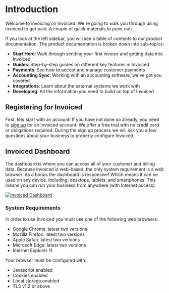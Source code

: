 # Introduction

Welcome to invoicing on Invoiced. We're going to walk you through using Invoiced to get paid. A couple of quick materials to point out:

If you look at the left sidebar, you will see a table of contents to our product documentation. The product documentation is broken down into sub-topics:

- **Start Here**: Walk through sending your first invoice and getting data into Invoiced
- **Guides**: Step-by-step guides on different key features in Invoiced
- **Payments**: See how to accept and manage customer payments
- **Accounting Sync**: Working with an accounting software, we've got you covered
- **Integrations**: Learn about the external systems we work with
- **Developing**: All the information you need to build on top of Invoiced

## Registering for Invoiced

First, lets start with an account! If you have not done so already, you need to [sign up](https://www.invoiced.com/signup) for an Invoiced account. We offer a free trial with no credit card or obligations required. During the sign up process we will ask you a few questions about your business to properly configure Invoiced. 

## Invoiced Dashboard

The dashboard is where you can access all of your customer and billing data. Because Invoiced is web-based, the only system requirement is a web browser. As a bonus the dashboard is responsive! Which means it can be used on any device, including: desktops, tablets, and smartphones. This means you can run your business from anywhere (with Internet access).

[![Invoiced Dashboard](/docs/img/invoiced-devices.png)](/docs/img/invoiced-devices.png)

### System Requirements

In order to use Invoiced you must use one of the following web browsers:
* Google Chrome: latest two versions
* Mozilla Firefox: latest two versions
* Apple Safari: latest two versions
* Microsoft Edge: latest two versions
* Internet Explorer 11

Your browser must be configured with:
* Javascript enabled
* Cookies enabled
* Local storage enabled
* TLS v1.2 or above